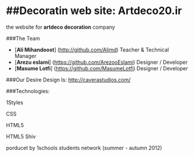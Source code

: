 ##Decoratin web site: Artdeco20.ir
=================

the website for **artdeco decoration** company



###The Team
*  [**Ali Mihandoost**] (http://github.com/Alimd)  Teacher  & Technical Manager
*  [**Arezu eslami**] (https://github.com/ArezooEslami) Designer / Developer
*  [**Masume Lotfi**] (https://github.com/MasumeLotfi) Designer / Developer


###Our Desire Design Is: http://caverastudios.com/


###Technologies:

1Styles

CSS

HTML5

HTML5 Shiv


porducet by 1schools students network (summer - autumn 2012)